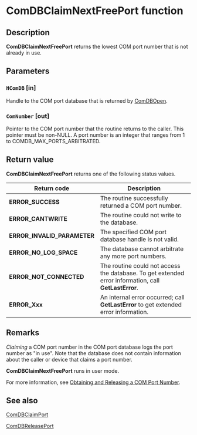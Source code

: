 # ComDBClaimNextFreePort function

## Description

**ComDBClaimNextFreePort** returns the lowest COM port number that is not already in use.

## Parameters

### `HComDB` [in]

Handle to the COM port database that is returned by [ComDBOpen](https://learn.microsoft.com/windows/desktop/api/msports/nf-msports-comdbopen).

### `ComNumber` [out]

Pointer to the COM port number that the routine returns to the caller. This pointer must be non-NULL. A port number is an integer that ranges from 1 to COMDB_MAX_PORTS_ARBITRATED.

## Return value

**ComDBClaimNextFreePort** returns one of the following status values.

| Return code | Description |
| --- | --- |
| **ERROR_SUCCESS** | The routine successfully returned a COM port number. |
| **ERROR_CANTWRITE** | The routine could not write to the database. |
| **ERROR_INVALID_PARAMETER** | The specified COM port database handle is not valid. |
| **ERROR_NO_LOG_SPACE** | The database cannot arbitrate any more port numbers. |
| **ERROR_NOT_CONNECTED** | The routine could not access the database. To get extended error information, call **GetLastError**. |
| **ERROR_Xxx** | An internal error occurred; call **GetLastError** to get extended error information. |

## Remarks

*Claiming* a COM port number in the COM port database logs the port number as "in use". Note that the database does not contain information about the caller or device that claims a port number.

**ComDBClaimNextFreePort** runs in user mode.

For more information, see [Obtaining and Releasing a COM Port Number](https://learn.microsoft.com/previous-versions/ff546481(v=vs.85)).

## See also

[ComDBClaimPort](https://learn.microsoft.com/windows/desktop/api/msports/nf-msports-comdbclaimport)

[ComDBReleasePort](https://learn.microsoft.com/windows/desktop/api/msports/nf-msports-comdbreleaseport)